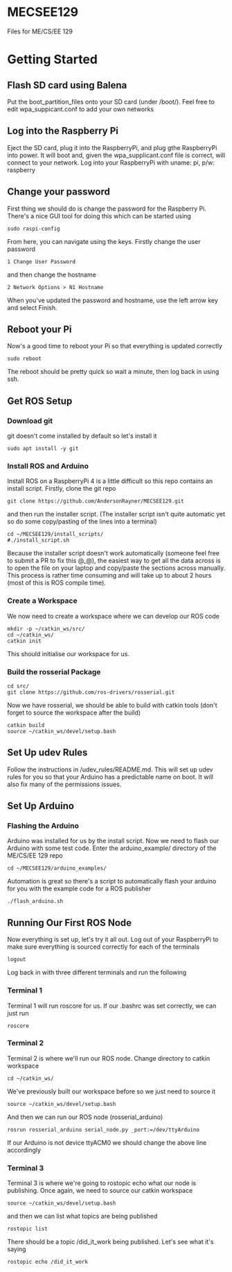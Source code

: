 # MECSEE129
Files for ME/CS/EE 129

# Getting Started
## Flash SD card using Balena
Put the boot_partition_files onto your SD  card (under  /boot/). Feel free to edit wpa_suppicant.conf to add your own networks

## Log into the Raspberry Pi
Eject the SD card, plug it into the RaspberryPi, and plug gthe RaspberryPi into power.  It will boot and, given the wpa_supplicant.conf file is correct, will connect to your network.  Log into your RaspberryPi with uname: pi, p/w: raspberry

## Change your password
First thing we should do is change the password for the Raspberry Pi.  There's a nice GUI tool for doing this which can be started using
```
sudo raspi-config
```
From here, you can navigate using the keys.  Firstly change the user password
```
1 Change User Password
```
and then change the hostname
```
2 Network Options > N1 Hostname
```
When you've updated the password and hostname, use the left arrow key and select Finish.

## Reboot your Pi
Now's a good time to reboot your Pi so that everything is updated correctly
```
sudo reboot
```

The reboot should be pretty quick so wait a minute, then log back in using ssh.


## Get ROS Setup
### Download git
git doesn't come installed by default so let's install it
```
sudo apt install -y git
```

### Install ROS and Arduino
Install ROS on a RaspberryPi 4 is a little difficult so this repo contains an install script.  Firstly, clone the git repo
```
git clone https://github.com/AndersonRayner/MECSEE129.git
```
and then run the installer script.  (The installer script isn't quite automatic yet so do some copy/pasting of the lines into a terminal)
```
cd ~/MECSEE129/install_scripts/
#./install_script.sh
```
Because the installer script doesn't work automatically (someone feel free to submit a PR to fix this @_@), the easiest way to get all the data across is to open the file on your laptop and copy/paste the sections across manually.  This process is rather time consuming and will take up to about 2 hours (most of this is ROS compile time).

### Create a Workspace
We now need to create a workspace where we can develop our ROS code
```
mkdir -p ~/catkin_ws/src/
cd ~/catkin_ws/
catkin init
```
This should initialise our workspace for us.

### Build the rosserial Package
```
cd src/
git clone https://github.com/ros-drivers/rosserial.git
```
Now we have rosserial, we should be able to build with catkin tools (don't forget to source the workspace after the build)
```
catkin build
source ~/catkin_ws/devel/setup.bash
```

## Set Up udev Rules
Follow the instructions in /udev_rules/README.md.  This will set up udev rules for you so that your Arduino has a predictable name on boot.  It will also fix many of the permissions issues.


## Set Up Arduino
### Flashing the Arduino
Arduino was installed for us by the install script.  Now we need to flash our Arduino with some test code.  Enter the arduino_example/ directory of the ME/CS/EE 129 repo
```
cd ~/MECSEE129/arduino_examples/
````
Automation is great so there's a script to automatically flash your arduino for you with the example code for a ROS publisher
```
./flash_arduino.sh
```

## Running Our First ROS Node
Now everything is set up, let's try it all out.  Log out of your RaspberryPi to make sure everything is sourced correctly for each of the terminals
```
logout
```
Log back in with  three different terminals and run the following

### Terminal 1
Terminal 1 will run roscore for us.  If our .bashrc was set correctly, we can just run
```
roscore
```

### Terminal 2
Terminal 2 is where we'll run our ROS node.  Change directory to catkin workspace
```
cd ~/catkin_ws/
```
We've previously built our workspace before so we just need to source it
```
source ~/catkin_ws/devel/setup.bash
```
And then we can run our ROS node (rosserial_arduino)
```
rosrun rosserial_arduino serial_node.py _port:=/dev/ttyArduino
```
If our Arduino is not device ttyACM0 we should change the above line accordingly

### Terminal 3
Terminal 3 is where we're going to rostopic echo what our node is publishing.  Once again, we need to source our catkin workspace
```
source ~/catkin_ws/devel/setup.bash
```
and then we can list what topics are being published
```
rostopic list
```
There should be a topic /did_it_work being published.  Let's see what it's saying
```
rostopic echo /did_it_work
```
